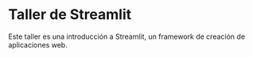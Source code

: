 # Taller de Streamlit

Este taller es una introducción a Streamlit, un framework de creación de aplicaciones web. 


